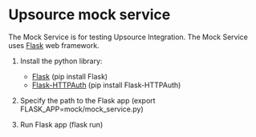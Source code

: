 # Upsource mock service

The Mock Service is for testing Upsource Integration. The Mock Service uses [Flask](https://flask.palletsprojects.com/en/1.1.x/) web framework.

1. Install the python library:
   - [Flask](https://flask.palletsprojects.com/en/1.1.x/) (pip install Flask)
   - [Flask-HTTPAuth](https://flask-httpauth.readthedocs.io/en/latest/) (pip install Flask-HTTPAuth)

2. Specify the path to the Flask app (export FLASK_APP=mock/mock_service.py)

3. Run Flask app (flask run)